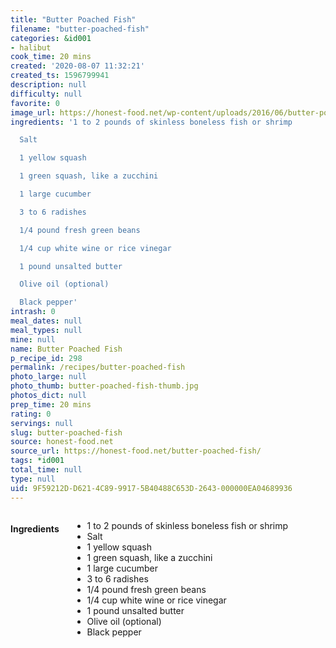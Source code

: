 ```yaml
---
title: "Butter Poached Fish"
filename: "butter-poached-fish"
categories: &id001
- halibut
cook_time: 20 mins
created: '2020-08-07 11:32:21'
created_ts: 1596799941
description: null
difficulty: null
favorite: 0
image_url: https://honest-food.net/wp-content/uploads/2016/06/butter-poached-halibut.jpg
ingredients: '1 to 2 pounds of skinless boneless fish or shrimp

  Salt

  1 yellow squash

  1 green squash, like a zucchini

  1 large cucumber

  3 to 6 radishes

  1/4 pound fresh green beans

  1/4 cup white wine or rice vinegar

  1 pound unsalted butter

  Olive oil (optional)

  Black pepper'
intrash: 0
meal_dates: null
meal_types: null
mine: null
name: Butter Poached Fish
p_recipe_id: 298
permalink: /recipes/butter-poached-fish
photo_large: null
photo_thumb: butter-poached-fish-thumb.jpg
photos_dict: null
prep_time: 20 mins
rating: 0
servings: null
slug: butter-poached-fish
source: honest-food.net
source_url: https://honest-food.net/butter-poached-fish/
tags: *id001
total_time: null
type: null
uid: 9F59212D-D621-4C89-9917-5B40488C653D-2643-000000EA04689936
---
```

<div class="large-8 medium-7 columns" id="writeup">	</div><!-- #writeup -->
</div><!-- #row-one -->
<div class="row" id="row-two">	<div class="medium-4 small-5 columns" id="ingredients"><h4>Ingredients</h4><div class="box box-ingredients content"><ul>
<li>1 to 2 pounds of skinless boneless fish or shrimp</li>
<li>Salt</li>
<li>1 yellow squash</li>
<li>1 green squash, like a zucchini</li>
<li>1 large cucumber</li>
<li>3 to 6 radishes</li>
<li>1/4 pound fresh green beans</li>
<li>1/4 cup white wine or rice vinegar</li>
<li>1 pound unsalted butter</li>
<li>Olive oil (optional)</li>
<li>Black pepper</li>
</ul>
</div>	</div>	<div class="medium-6 small-7 columns" id="directions">	</div>